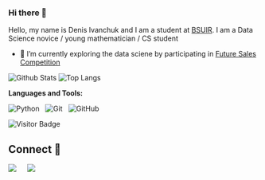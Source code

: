 ### Hi there 👋

<!--
**Denchidlo/Denchidlo** is a ✨ _special_ ✨ repository because its `README.md` (this file) appears on your GitHub profile.

Here are some ideas to get you started:

- 🔭 I’m currently working on ...
- 🌱 I’m currently learning ...
- 👯 I’m looking to collaborate on ...
- 🤔 I’m looking for help with ...
- 💬 Ask me about ...
- 📫 How to reach me: ...
- 😄 Pronouns: ...
- ⚡ Fun fact: ...
-->

Hello, my name is Denis Ivanchuk and I am a student at [BSUIR](https://www.bsuir.by/). I am a Data Science novice / young mathematician / CS student

- 🔭 I’m currently exploring the data sciene by participating in [Future Sales Competition](https://github.com/Denchidlo/FutureSales)



![Github Stats](https://github-readme-stats.vercel.app/api?username=Denchidlo&count_private=true&show_icons=true&include_all_commits=true)
![Top Langs](https://github-readme-stats.vercel.app/api/top-langs/?username=rusty-sj&hide=TeX&layout=compact)




**Languages and Tools:** 

![Python](https://img.shields.io/badge/-Python-black?logo=Python&style=social)&nbsp;&nbsp;
![Git](https://img.shields.io/badge/-Git-black?logo=git&style=social)&nbsp;&nbsp;
![GitHub](https://img.shields.io/badge/-GitHub-black?logo=github&style=social)&nbsp;&nbsp;

![Visitor Badge](https://visitor-badge.laobi.icu/badge?page_id=Denchidlo.Denchidlo)


## Connect 🤝

[![](https://img.shields.io/badge/LinkedIn-0077B5?style=for-the-badge&logo=linkedin&logoColor=white)](https://www.linkedin.com/in/denis-ivanchuk-89a9aa20a/) &emsp;
[![](https://img.shields.io/badge/Gmail-D14836?style=for-the-badge&logo=gmail&logoColor=white)](mailto:twihkapb@gmail.com) &emsp;
